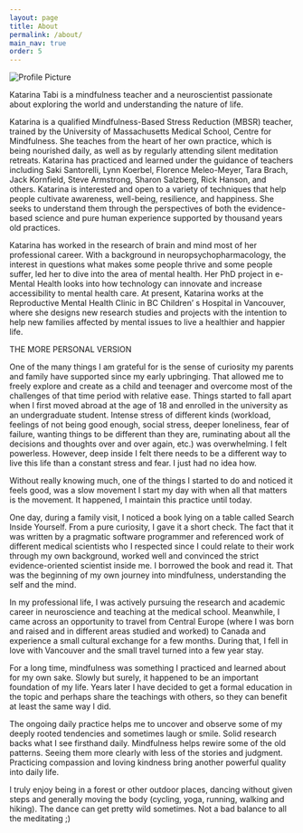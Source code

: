 ```yaml
---
layout: page
title: About
permalink: /about/
main_nav: true
order: 5
---
```


<img src="{{ site.baseurl }}/assets/profile-placeholder.gif" title="Profile Picture" class="profile">

Katarina Tabi is a mindfulness teacher and a neuroscientist passionate about exploring the world and understanding the nature of life.

Katarina is a qualified Mindfulness-Based Stress Reduction (MBSR) teacher, trained by the University of Massachusetts Medical School, Centre for Mindfulness. She teaches from the heart of her own practice, which is being nourished daily, as well as by regularly attending silent meditation retreats. Katarina has practiced and learned under the guidance of teachers including Saki Santorelli, Lynn Koerbel, Florence Meleo-Meyer, Tara Brach, Jack Kornfield, Steve Armstrong, Sharon Salzberg, Rick Hanson, and others.
Katarina is interested and open to a variety of techniques that help people cultivate awareness, well-being, resilience, and happiness. She seeks to understand them through the perspectives of both the evidence-based science and pure human experience supported by thousand years old practices.
 
Katarina has worked in the research of brain and mind most of her professional career. With a background in neuropsychopharmacology, the interest in questions what makes some people thrive and some people suffer, led her to dive into the area of mental health. Her PhD project in e-Mental Health looks into how technology can innovate and increase accessibility to mental health care. At present, Katarina works at the Reproductive Mental Health Clinic in BC Children’ s Hospital in Vancouver, where she designs new research studies and projects with the intention to help new families affected by mental issues to live a healthier and happier life.



THE MORE PERSONAL VERSION

One of the many things I am grateful for is the sense of curiosity my parents and family have supported since my early upbringing. That allowed me to freely explore and create as a child and teenager and overcome most of the challenges of that time period with relative ease. Things started to fall apart when I first moved abroad at the age of 18 and enrolled in the university as an undergraduate student. Intense stress of different kinds (workload, feelings of not being good enough, social stress, deeper loneliness, fear of failure, wanting things to be different than they are, ruminating about all the decisions and thoughts over and over again, etc.) was overwhelming. I felt powerless. However, deep inside I felt there needs to be a different way to live this life than a constant stress and fear. I just had no idea how.

Without really knowing much, one of the things I started to do and noticed it feels good, was a slow movement I start my day with when all that matters is the movement. It happened, I maintain this practice until today.

One day, during a family visit, I noticed a book lying on a table called Search Inside Yourself. From a pure curiosity, I gave it a short check. The fact that it was written by a pragmatic software programmer and referenced work of different medical scientists who I respected since I could relate to their work through my own background, worked well and convinced the strict evidence-oriented scientist inside me. I borrowed the book and read it. That was the beginning of my own journey into mindfulness, understanding the self and the mind.

In my professional life, I was actively pursuing the research and academic career in neuroscience and teaching at the medical school. Meanwhile, I came across an opportunity to travel from Central Europe (where I was born and raised and in different areas studied and worked) to Canada and experience a small cultural exchange for a few months. During that, I fell in love with Vancouver and the small travel turned into a few year stay.

For a long time, mindfulness was something I practiced and learned about for my own sake. Slowly but surely, it happened to be an important foundation of my life. Years later I have decided to get a formal education in the topic and perhaps share the teachings with others, so they can benefit at least the same way I did.

The ongoing daily practice helps me to uncover and observe some of my deeply rooted tendencies and sometimes laugh or smile. Solid research backs what I see firsthand daily. Mindfulness helps rewire some of the old patterns. Seeing them more clearly with less of the stories and judgment. Practicing compassion and loving kindness bring another powerful quality into daily life.

I truly enjoy being in a forest or other outdoor places, dancing without given steps and generally moving the body (cycling, yoga, running, walking and hiking). The dance can get pretty wild sometimes. Not a bad balance to all the meditating ;)
